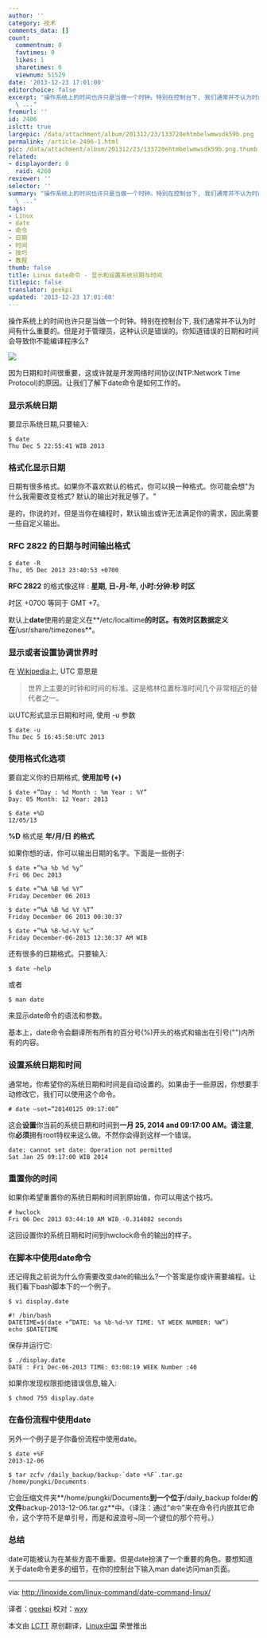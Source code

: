 ```yaml
---
author: ''
category: 技术
comments_data: []
count:
  commentnum: 0
  favtimes: 0
  likes: 1
  sharetimes: 0
  viewnum: 51529
date: '2013-12-23 17:01:00'
editorchoice: false
excerpt: "操作系统上的时间也许只是当做一个时钟。特别在控制台下, 我们通常并不认为时间有什么重要的。但是对于管理员，这种认识是错误的。你知道错误的日期和时间会导致你不能编译程序么?\r\n\r\n因为日期和时间很重要，这或许就
  \ ..."
fromurl: ''
id: 2406
islctt: true
largepic: /data/attachment/album/201312/23/133720ehtmbelwmwsdk59b.png
permalink: /article-2406-1.html
pic: /data/attachment/album/201312/23/133720ehtmbelwmwsdk59b.png.thumb.jpg
related:
- displayorder: 0
  raid: 4260
reviewer: ''
selector: ''
summary: "操作系统上的时间也许只是当做一个时钟。特别在控制台下, 我们通常并不认为时间有什么重要的。但是对于管理员，这种认识是错误的。你知道错误的日期和时间会导致你不能编译程序么?\r\n\r\n因为日期和时间很重要，这或许就
  \ ..."
tags:
- Linux
- date
- 命令
- 日期
- 时间
- 技巧
- 教程
thumb: false
title: Linux date命令 - 显示和设置系统日期与时间
titlepic: false
translator: geekpi
updated: '2013-12-23 17:01:00'
---
```


操作系统上的时间也许只是当做一个时钟。特别在控制台下, 我们通常并不认为时间有什么重要的。但是对于管理员，这种认识是错误的。你知道错误的日期和时间会导致你不能编译程序么?


![](/data/attachment/album/201312/23/133720ehtmbelwmwsdk59b.png)


因为日期和时间很重要，这或许就是开发网络时间协议(NTP:Network Time Protocol)的原因。让我们了解下date命令是如何工作的。


### 显示系统日期


要显示系统日期,只要输入:



```
$ date
Thu Dec 5 22:55:41 WIB 2013

```

### 格式化显示日期


日期有很多格式。如果你不喜欢默认的格式，你可以换一种格式。你可能会想"为什么我需要改变格式? 默认的输出对我足够了。"


是的，你说的对，但是当你在编程时，默认输出或许无法满足你的需求，因此需要一些自定义输出。


### RFC 2822 的日期与时间输出格式



```
$ date -R
Thu, 05 Dec 2013 23:40:53 +0700

```

**RFC 2822** 的格式像这样 : **星期, 日-月-年, 小时:分钟:秒 时区**


时区 +0700 等同于 GMT +7。


默认上**date**使用的是定义在**/etc/localtime**的时区。有效时区数据定义在**/usr/share/timezones**。


### 显示或者设置协调世界时


在 [Wikipedia](http://en.wikipedia.org/wiki/Coordinated_Universal_Time)上, UTC 意思是



> 
> 世界上主要的时钟和时间的标准。这是格林位置标准时间几个非常相近的替代者之一。
> 
> 
> 


以UTC形式显示日期和时间, 使用 -u 参数



```
$ date -u
Thu Dec 5 16:45:58:UTC 2013

```

### 使用格式化选项


要自定义你的日期格式, **使用加号 (+)**



```
$ date +”Day : %d Month : %m Year : %Y”
Day: 05 Month: 12 Year: 2013

```



```
$ date +%D
12/05/13

```

**%D** 格式是 **年/月/日 的格式**.


如果你想的话，你可以输出日期的名字。下面是一些例子:



```
$ date +”%a %b %d %y”
Fri 06 Dec 2013

$ date +”%A %B %d %Y”
Friday December 06 2013

$ date +”%A %B %d %Y %T”
Friday December 06 2013 00:30:37

$ date +”%A %B-%d-%Y %c”
Friday December-06-2013 12:30:37 AM WIB

```

还有很多的日期格式。只要输入:



```
$ date –help

```

或者



```
$ man date

```

来显示date命令的语法和参数。


基本上，date命令会翻译所有所有的百分号(%)开头的格式和输出在引号("")内所有的内容。


### 设置系统日期和时间


通常地，你希望你的系统日期和时间是自动设置的。如果由于一些原因，你想要手动修改它，我们可以使用这个命令。



```
# date –set=”20140125 09:17:00”

```

这会**设置**你当前的系统日期和时间到**一月 25, 2014 and 09:17:00 AM。请注意**,你**必须**拥有root特权来这么做。不然你会得到这样一个错误。



```
date: cannot set date: Operation not permitted
Sat Jan 25 09:17:00 WIB 2014

```

### 重置你的时间


如果你希望重置你的系统日期和时间到原始值，你可以用这个技巧。



```
# hwclock
Fri 06 Dec 2013 03:44:10 AM WIB -0.314082 seconds

```

这回设置你的系统日期和时间到hwclock命令的输出的样子。


### 在脚本中使用date命令


还记得我之前说为什么你需要改变date的输出么?一个答案是你或许需要编程。让我们看下bash脚本下的一个例子。



```
$ vi display.date

#! /bin/bash
DATETIME=$(date +”DATE: %a %b-%d-%Y TIME: %T WEEK NUMBER: %W”)
echo $DATETIME

```

保存并运行它:



```
$ ./display.date
DATE : Fri Dec-06-2013 TIME: 03:08:19 WEEK Number :40

```

如果你发现权限拒绝错误信息,输入:



```
$ chmod 755 display.date

```

### 在备份流程中使用date


另外一个例子是子你备份流程中使用date。



```
$ date +%F
2013-12-06

$ tar zcfv /daily_backup/backup-`date +%F`.tar.gz /home/pungki/Documents

```

它会压缩文件夹**/home/pungki/Documents**到一个位于**/daily\_backup folder**的文件**backup-2013-12-06.tar.gz**中。（译注：通过“` 命令 `”来在命令行内嵌其它命令，这个字符不是单引号，而是和波浪号~同一个键位的那个符号。）


### 总结


date可能被认为在某些方面不重要。但是date扮演了一个重要的角色。要想知道关于date命令更多的细节，在你的控制台下输入man date访问man页面。




---


via: <http://linoxide.com/linux-command/date-command-linux/>


译者：[geekpi](https://github.com/geekpi) 校对：[wxy](https://github.com/wxy)


本文由 [LCTT](https://github.com/LCTT/TranslateProject) 原创翻译，[Linux中国](http://linux.cn/) 荣誉推出